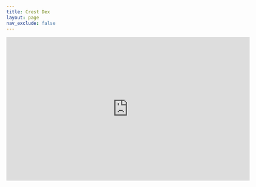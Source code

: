 ```yaml
---
title: Crest Dex
layout: page
nav_exclude: false
---
```


<iframe frameborder="0" src="https://thatsimpledev.itch.io/crest-dex" allowfullscreen="" width="640" height="380"><a href="https://thatsimpledev.itch.io/crest-dex">Play Crest Dex on itch.io</a></iframe>
